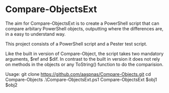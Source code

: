 # Compare-ObjectsExt

The aim for Compare-ObjectsExt is to create a PowerShell script that can 
compare arbitary PowerShell objects, outputting where the differences are, in a easy to understand way.

This project consists of a PowerShell script and a Pester test script.

Like the built in version of Compare-Object, the script takes two mandatory arguments, $ref and $dif. In contrast to the built in version it does not rely on methods in the objects or any ToString() function to do the comparision.

Usage: 
        git clone https://github.com/aaspnas/Compare-Objects.git
        cd Compare-Objects
        .\Compare-ObjectsExt.ps1
        Compare-ObjectsExt $obj1 $obj2


